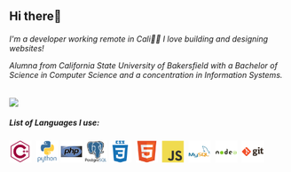 <h2>Hi there🌸</h2>
<h6>I'm a developer working remote in Cali👩‍💻 I love building and designing websites!
<p></p>Alumna from California State University of Bakersfield with a Bachelor of Science in Computer Science and a concentration in Information Systems.</h6>
</h6>
<a href="https://www.instagram.com/mabellegabrielleluna"><img align="left" src="https://github.com/yushi1007/yushi1007/blob/main/images/instagram.png" width="21px"/></a><br>
<h5>List of Languages I use:</h5>
<div>
  <img src="https://github.com/devicons/devicon/blob/master/icons/cplusplus/cplusplus-line.svg" title="Cplusplus" alt="C" width="40" height="40"/>&nbsp;
  <img src="https://github.com/devicons/devicon/blob/master/icons/python/python-original-wordmark.svg" title="Python" **alt="Py" width="40" height="40"/>
  <img src="https://github.com/devicons/devicon/blob/master/icons/php/php-original.svg" title="Php" **alt="Php" width="40" height="40"/>
  <img src="https://github.com/devicons/devicon/blob/master/icons/postgresql/postgresql-original-wordmark.svg" title="Psql" **alt="Psql" width="40" height="40"/>
  <img src="https://github.com/devicons/devicon/blob/master/icons/css3/css3-plain-wordmark.svg"  title="CSS3" alt="CSS" width="40" height="40"/>&nbsp;
  <img src="https://github.com/devicons/devicon/blob/master/icons/html5/html5-original.svg" title="HTML5" alt="HTML" width="40" height="40"/>&nbsp;
  <img src="https://github.com/devicons/devicon/blob/master/icons/javascript/javascript-original.svg" title="JavaScript" alt="JavaScript" width="40" height="40"/>&nbsp;
  <img src="https://github.com/devicons/devicon/blob/master/icons/mysql/mysql-original-wordmark.svg" title="MySQL"  alt="MySQL" width="40" height="40"/>&nbsp;
  <img src="https://github.com/devicons/devicon/blob/master/icons/nodejs/nodejs-original-wordmark.svg" title="NodeJS" alt="NodeJS" width="40" height="40"/>&nbsp;
  <img src="https://github.com/devicons/devicon/blob/master/icons/git/git-original-wordmark.svg" title="Git" **alt="Git" width="40" height="40"/>
</div>
<!--
**MabelleLuna/MabelleLuna** is a ✨ _special_ ✨ repository because its `README.md` (this file) appears on your GitHub profile.

Here are some ideas to get you started:

- 🔭 I’m currently working on ...
- 🌱 I’m currently learning ...
- 👯 I’m looking to collaborate on ...
- 🤔 I’m looking for help with ...
- 💬 Ask me about ...
- 📫 How to reach me: ...
- 😄 Pronouns: ...
- ⚡ Fun fact: ...
-->
